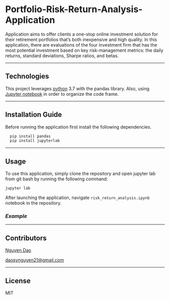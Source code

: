 # Portfolio-Risk-Return-Analysis-Application
Application aims to offer clients a one-stop online investment solution for their retirement portfolios that’s both inexpensive and high quality. In this application, there are evaluations of the four investment firm that has the most potential investment based on key risk-management metrics: the daily returns, standard deviations, Sharpe ratios, and betas.

---

## Technologies

This project leverages [python](https://www.python.org/) 3.7 with the pandas library. Also, using [Jupyter notebook](https://jupyter.org/) in order to organize the code frame.

---

## Installation Guide

Before running the application first install the following dependencies.

```python
  pip install pandas
  pip install jupyterlab
```

---

## Usage

To use this application, simply clone the repository and open jupyter lab from git bash by running the following command:

```jupyter lab```

After launching the application, navigate ``risk_return_analysis.ipynb`` notebook in the repository. 

### *Example*





---

## Contributors

[Nguyen Dao](https://www.linkedin.com/in/nguyen-dao-a55669215/)

daosynguyen21@gmail.com


---

## License

MIT
